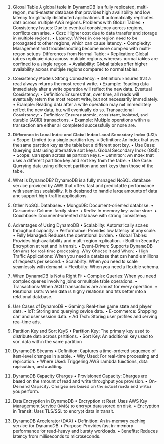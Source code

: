 1. Global Table
    A global table in DynamoDB is a fully replicated, multi-region, multi-master database that provides high availability and low latency for globally distributed applications. It automatically replicates data across multiple AWS regions.
    Problems with Global Tables:
    •	Consistency Issues: Due to eventual consistency across regions, conflicts can arise.
    •	Cost: Higher cost due to data transfer and storage in multiple regions.
    •	Latency: Writes in one region need to be propagated to other regions, which can cause latency.
    •	Complexity: Management and troubleshooting become more complex with multi-region setups.
    Differences from Normal Table:
    •	Replication: Global tables replicate data across multiple regions, whereas normal tables are confined to a single region.
    •	Availability: Global tables offer higher availability across multiple regions compared to normal tables.


2. Consistency Models
    Strong Consistency:
    •	Definition: Ensures that a read always returns the most recent write.
    •	Example: Reading data immediately after a write operation will reflect the new data.
    Eventual Consistency:
    •	Definition: Ensures that, over time, all reads will eventually return the most recent write, but not necessarily immediately.
    •	Example: Reading data after a write operation may not immediately reflect the new data, but will eventually do so.
    Transactional Consistency:
    •	Definition: Ensures atomic, consistent, isolated, and durable (ACID) transactions.
    •	Example: Multiple operations within a transaction are either all completed successfully or none are.


3. Difference in Local Index and Global Index
    Local Secondary Index (LSI):
    •	Scope: Limited to a single partition key.
    •	Definition: An index that uses the same partition key as the table but a different sort key.
    •	Use Case: Querying data using alternative sort keys.
    Global Secondary Index (GSI):
    •	Scope: Can span across all partition keys.
    •	Definition: An index that uses a different partition key and sort key from the table.
    •	Use Case: Querying data using different partition and sort keys than those of the table.


4. What is DynamoDB?
    DynamoDB is a fully managed NoSQL database service provided by AWS that offers fast and predictable performance with seamless scalability. It is designed to handle large amounts of data and support high-traffic applications.


5. Other NoSQL Databases
    •	MongoDB: Document-oriented database.
    •	Cassandra: Column-family store.
    •	Redis: In-memory key-value store.
    •	Couchbase: Document-oriented database with strong consistency.


6. Advantages of Using DynamoDB
    •	Scalability: Automatically scales throughput capacity.
    •	Performance: Provides low latency at any scale.
    •	Fully Managed: Reduces the operational burden.
    •	Global Tables: Provides high availability and multi-region replication.
    •	Built-in Security: Encryption at rest and in transit.
    •	Event-Driven: Supports DynamoDB Streams for real-time processing.
    Why Choose It and When:
    •	High Traffic Applications: When you need a database that can handle millions of requests per second.
    •	Scalability: When you need to scale seamlessly with demand.
    •	Flexibility: When you need a flexible schema.


7. When DynamoDB is Not a Right Fit
    •	Complex Queries: When you need complex queries involving joins or multiple table operations.
    •	Transactions: When ACID transactions are a must for every operation.
    •	Relational Data: When data is highly relational and fits better into a relational database.


8. Use Cases of DynamoDB
    •	Gaming: Real-time game state and player data.
    •	IoT: Storing and querying device data.
    •	E-commerce: Shopping cart and user session data.
    •	Ad Tech: Storing user profiles and serving real-time ads.


9. Partition Key and Sort KeyS
    •	Partition Key: The primary key used to distribute data across partitions.
    •	Sort Key: An additional key used to sort data within the same partition.


10. DynamoDB Streams
    •	Definition: Captures a time-ordered sequence of item-level changes in a table.
    •	Why Used: For real-time processing and replication.
    •	Where Used: Triggering AWS Lambda functions, data replication, and auditing.


11. DynamoDB Capacity Charges
    •	Provisioned Capacity: Charges are based on the amount of read and write throughput you provision.
    •	On-Demand Capacity: Charges are based on the actual reads and writes you perform.


12. Data Encryption in DynamoDB
    •	Encryption at Rest: Uses AWS Key Management Service (KMS) to encrypt data stored on disk.
    •	Encryption in Transit: Uses TLS/SSL to encrypt data in transit.


13. DynamoDB Accelerator (DAX)
    •	Definition: An in-memory caching service for DynamoDB.
    •	Purpose: Provides fast in-memory performance for read-heavy and bursty workloads.
    •	Benefits: Reduces latency from milliseconds to microseconds.
